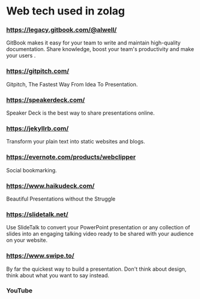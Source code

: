 # Web tech used in zolag

### https://legacy.gitbook.com/@alwell/

GitBook makes it easy for your team to write and maintain high-quality documentation. Share knowledge, boost your team's productivity and make your users . 

### https://gitpitch.com/

Gitpitch, The Fastest Way From Idea To Presentation.

### https://speakerdeck.com/

Speaker Deck is the best way to share presentations online. 

### https://jekyllrb.com/

Transform your plain text into static websites and blogs.

### https://evernote.com/products/webclipper

Social bookmarking.

### https://www.haikudeck.com/

Beautiful Presentations without the Struggle

### https://slidetalk.net/

Use SlideTalk to convert your PowerPoint presentation or any collection of slides into an engaging talking video
ready to be shared with your audience on your website.

### https://www.swipe.to/

By far the quickest way to build a presentation. Don't think about design, think about what you want to say instead. 

### YouTube


